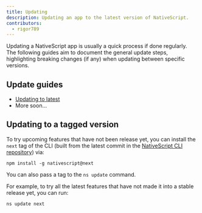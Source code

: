 ```yaml
---
title: Updating
description: Updating an app to the latest version of NativeScript.
contributors:
  - rigor789
---
```


Updating a NativeScript app is usually a quick process if done regularly. The following guides aim to document the general update steps, highlighting breaking changes (if any) when updating between specific versions.

## Update guides

- [Updating to latest](/guide/updating/to-latest)
- More soon...

## Updating to a tagged version

To try upcoming features that have not been release yet, you can install the `next` tag of the CLI (built from the latest commit in the [NativeScript CLI repository](https://github.com/NativeScript/nativescript-cli/commits/main)) via:

```cli
npm install -g nativescript@next
```

You can also pass a tag to the `ns update` command.

For example, to try all the latest features that have not made it into a stable release yet, you can run:

```cli
ns update next
```
